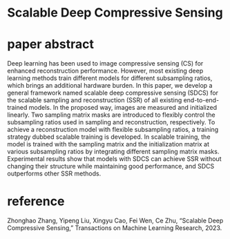 # Scalable Deep Compressive Sensing 

# paper abstract

Deep learning has been used to image compressive sensing (CS) for enhanced reconstruction performance. However, most existing deep learning methods train different models for different subsampling ratios, which brings an additional hardware burden. In this paper, we develop a general framework named scalable deep compressive sensing (SDCS) for the scalable sampling and reconstruction (SSR) of all existing end-to-end-trained models. In the proposed way, images are measured and initialized linearly. Two sampling matrix masks are introduced to flexibly control the subsampling ratios used in sampling and reconstruction, respectively. To achieve a reconstruction model with flexible subsampling ratios, a training strategy dubbed scalable training is developed. In scalable training, the model is trained with the sampling matrix and the initialization matrix at various subsampling ratios by integrating different sampling matrix masks. Experimental results show that models with SDCS can achieve SSR without changing their structure while maintaining good performance, and SDCS outperforms other SSR methods.


# reference

Zhonghao Zhang, Yipeng Liu, Xingyu Cao, Fei Wen, Ce Zhu, “Scalable Deep Compressive Sensing,” Transactions on Machine Learning Research, 2023.
